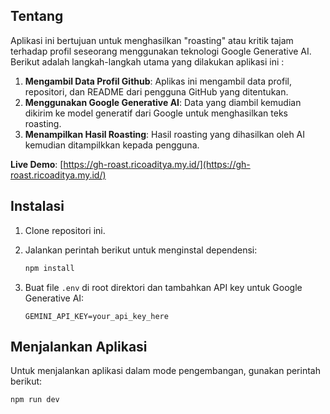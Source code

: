 ## Tentang

Aplikasi ini bertujuan untuk menghasilkan "roasting" atau kritik tajam terhadap profil seseorang menggunakan teknologi Google Generative AI. Berikut adalah langkah-langkah utama yang dilakukan aplikasi ini :

1. **Mengambil Data Profil Github**: Aplikas ini mengambil data profil, repositori, dan README dari pengguna GitHub yang ditentukan.
2. **Menggunakan Google Generative AI**: Data yang diambil kemudian dikirim ke model generatif dari Google untuk menghasilkan teks roasting.
3. **Menampilkan Hasil Roasting**: Hasil roasting yang dihasilkan oleh AI kemudian ditampilkkan kepada pengguna.

**Live Demo**: [https://gh-roast.ricoaditya.my.id/](https://gh-roast.ricoaditya.my.id/)

## Instalasi

1. Clone repositori ini.
2. Jalankan perintah berikut untuk menginstal dependensi:

   ```sh
   npm install
   ```

3. Buat file `.env` di root direktori dan tambahkan API key untuk Google Generative AI:

   ```
   GEMINI_API_KEY=your_api_key_here
   ```

## Menjalankan Aplikasi

Untuk menjalankan aplikasi dalam mode pengembangan, gunakan perintah berikut:

```sh
npm run dev
```
